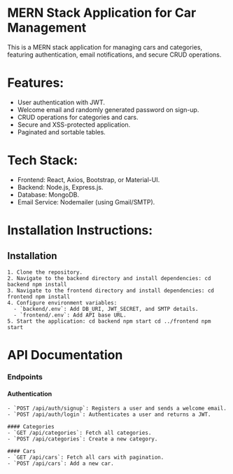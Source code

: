 # MERN Stack Application for Car Management

This is a MERN stack application for managing cars and categories, featuring authentication, email notifications, and secure CRUD operations.

# Features:
  - User authentication with JWT.
  - Welcome email and randomly generated password on sign-up.
  - CRUD operations for categories and cars.
  - Secure and XSS-protected application.
  - Paginated and sortable tables.

# Tech Stack:
  - Frontend: React, Axios, Bootstrap, or Material-UI.
  - Backend: Node.js, Express.js.
  - Database: MongoDB.
  - Email Service: Nodemailer (using Gmail/SMTP).

# Installation Instructions:
  ## Installation
    1. Clone the repository.
    2. Navigate to the backend directory and install dependencies: cd backend npm install
    3. Navigate to the frontend directory and install dependencies: cd frontend npm install
    4. Configure environment variables:
      - `backend/.env`: Add DB_URI, JWT_SECRET, and SMTP details.
      - `frontend/.env`: Add API base URL.
    5. Start the application: cd backend npm start cd ../frontend npm start

# API Documentation
  ### Endpoints
  #### Authentication
    - `POST /api/auth/signup`: Registers a user and sends a welcome email.
    - `POST /api/auth/login`: Authenticates a user and returns a JWT.
    
    #### Categories
    - `GET /api/categories`: Fetch all categories.
    - `POST /api/categories`: Create a new category.
    
    #### Cars
    - `GET /api/cars`: Fetch all cars with pagination.
    - `POST /api/cars`: Add a new car.




